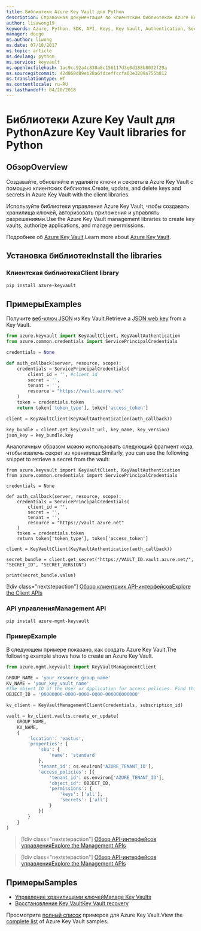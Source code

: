 ```yaml
---
title: Библиотеки Azure Key Vault для Python
description: Справочная документация по клиентским библиотекам Azure Key Vault для Python
author: lisawong19
keywords: Azure, Python, SDK, API, Keys, Key Vault, Authentication, Secret, key, security
manager: douge
ms.author: liwong
ms.date: 07/18/2017
ms.topic: article
ms.devlang: python
ms.service: keyvault
ms.openlocfilehash: 1ac9cc92a4c830a8c156117d3e0d188b8032f29a
ms.sourcegitcommit: 42d868d89eb28a6fdceffccfa03e3209a755b812
ms.translationtype: HT
ms.contentlocale: ru-RU
ms.lasthandoff: 04/20/2018
---
```

# <a name="azure-key-vault-libraries-for-python"></a><span data-ttu-id="ea69a-104">Библиотеки Azure Key Vault для Python</span><span class="sxs-lookup"><span data-stu-id="ea69a-104">Azure Key Vault libraries for Python</span></span>

## <a name="overview"></a><span data-ttu-id="ea69a-105">Обзор</span><span class="sxs-lookup"><span data-stu-id="ea69a-105">Overview</span></span>

<span data-ttu-id="ea69a-106">Создавайте, обновляйте и удаляйте ключи и секреты в Azure Key Vault с помощью клиентских библиотек.</span><span class="sxs-lookup"><span data-stu-id="ea69a-106">Create, update, and delete keys and secrets in Azure Key Vault with the client libraries.</span></span>

<span data-ttu-id="ea69a-107">Используйте библиотеки управления Azure Key Vault, чтобы создавать хранилища ключей, авторизовать приложения и управлять разрешениями.</span><span class="sxs-lookup"><span data-stu-id="ea69a-107">Use the Azure Key Vault management libraries to create key vaults, authorize applications, and manage permissions.</span></span> 

<span data-ttu-id="ea69a-108">Подробнее об [Azure Key Vault](/azure/key-vault/key-vault-whatis).</span><span class="sxs-lookup"><span data-stu-id="ea69a-108">Learn more about [Azure Key Vault](/azure/key-vault/key-vault-whatis).</span></span>

## <a name="install-the-libraries"></a><span data-ttu-id="ea69a-109">Установка библиотек</span><span class="sxs-lookup"><span data-stu-id="ea69a-109">Install the libraries</span></span>

### <a name="client-library"></a><span data-ttu-id="ea69a-110">Клиентская библиотека</span><span class="sxs-lookup"><span data-stu-id="ea69a-110">Client library</span></span>

```bash
pip install azure-keyvault
```

## <a name="examples"></a><span data-ttu-id="ea69a-111">Примеры</span><span class="sxs-lookup"><span data-stu-id="ea69a-111">Examples</span></span>

<span data-ttu-id="ea69a-112">Получите [веб-ключ JSON](https://tools.ietf.org/html/draft-ietf-jose-json-web-key-18) из Key Vault.</span><span class="sxs-lookup"><span data-stu-id="ea69a-112">Retrieve a [JSON web key](https://tools.ietf.org/html/draft-ietf-jose-json-web-key-18) from a Key Vault.</span></span>

```python
from azure.keyvault import KeyVaultClient, KeyVaultAuthentication
from azure.common.credentials import ServicePrincipalCredentials

credentials = None

def auth_callback(server, resource, scope):
    credentials = ServicePrincipalCredentials(
        client_id = '', #client id
        secret = '',
        tenant = '',
        resource = "https://vault.azure.net"
    )
    token = credentials.token
    return token['token_type'], token['access_token']

client = KeyVaultClient(KeyVaultAuthentication(auth_callback))

key_bundle = client.get_key(vault_url, key_name, key_version)
json_key = key_bundle.key
```

<span data-ttu-id="ea69a-113">Аналогичным образом можно использовать следующий фрагмент кода, чтобы извлечь секрет из хранилища:</span><span class="sxs-lookup"><span data-stu-id="ea69a-113">Similarly, you can use the following snippet to retrieve a secret from the vault:</span></span>

```
from azure.keyvault import KeyVaultClient, KeyVaultAuthentication
from azure.common.credentials import ServicePrincipalCredentials

credentials = None

def auth_callback(server, resource, scope):
    credentials = ServicePrincipalCredentials(
        client_id = '',
        secret = '',
        tenant = '',
        resource = "https://vault.azure.net"
    )
    token = credentials.token
    return token['token_type'], token['access_token']

client = KeyVaultClient(KeyVaultAuthentication(auth_callback))

secret_bundle = client.get_secret("https://VAULT_ID.vault.azure.net/", "SECRET_ID", "SECRET_VERSION")

print(secret_bundle.value)
```

[!div class="nextstepaction"]
[<span data-ttu-id="ea69a-114">Обзор клиентских API-интерфейсов</span><span class="sxs-lookup"><span data-stu-id="ea69a-114">Explore the Client APIs</span></span>](/python/api/overview/azure/keyvault/client)

### <a name="management-api"></a><span data-ttu-id="ea69a-115">API управления</span><span class="sxs-lookup"><span data-stu-id="ea69a-115">Management API</span></span>

```bash
pip install azure-mgmt-keyvault
```

### <a name="example"></a><span data-ttu-id="ea69a-116">Пример</span><span class="sxs-lookup"><span data-stu-id="ea69a-116">Example</span></span>
<span data-ttu-id="ea69a-117">В следующем примере показано, как создать Azure Key Vault.</span><span class="sxs-lookup"><span data-stu-id="ea69a-117">The following example shows how to create an Azure Key Vault.</span></span> 

```python
from azure.mgmt.keyvault import KeyVaultManagementClient

GROUP_NAME = 'your_resource_group_name'
KV_NAME = 'your_key_vault_name'
#The object ID of the User or Application for access policies. Find this number in the portal
OBJECT_ID = '00000000-0000-0000-0000-000000000000'

kv_client = KeyVaultManagementClient(credentials, subscription_id)

vault = kv_client.vaults.create_or_update(
    GROUP_NAME,
    KV_NAME,
    {
        'location': 'eastus',
        'properties': {
            'sku': {
                'name': 'standard'
            },
            'tenant_id': os.environ['AZURE_TENANT_ID'],
            'access_policies': [{
                'tenant_id': os.environ['AZURE_TENANT_ID'],
                'object_id': OBJECT_ID,
                'permissions': {
                    'keys': ['all'],
                    'secrets': ['all']
                }
            }]
        }
    }
)
```
> [!div class="nextstepaction"]
> [<span data-ttu-id="ea69a-118">Обзор API-интерфейсов управления</span><span class="sxs-lookup"><span data-stu-id="ea69a-118">Explore the Management APIs</span></span>](/python/api/azure.mgmt.keyvault)

> [!div class="nextstepaction"]
> [<span data-ttu-id="ea69a-119">Обзор API-интерфейсов управления</span><span class="sxs-lookup"><span data-stu-id="ea69a-119">Explore the Management APIs</span></span>](/python/api/overview/azure/keyvault/management)

## <a name="samples"></a><span data-ttu-id="ea69a-120">Примеры</span><span class="sxs-lookup"><span data-stu-id="ea69a-120">Samples</span></span>
* <span data-ttu-id="ea69a-121">[Управление хранилищами ключей][1]</span><span class="sxs-lookup"><span data-stu-id="ea69a-121">[Manage Key Vaults][1]</span></span> 
* <span data-ttu-id="ea69a-122">[Восстановление Key Vault][2]</span><span class="sxs-lookup"><span data-stu-id="ea69a-122">[Key Vault recovery][2]</span></span>

[1]: https://azure.microsoft.com/resources/samples/key-vault-python-manage/
[2]: https://azure.microsoft.com/resources/samples/key-vault-recovery-python/

<span data-ttu-id="ea69a-123">Просмотрите [полный список](https://azure.microsoft.com/resources/samples/?platform=python&term=key+vault) примеров для Azure Key Vault.</span><span class="sxs-lookup"><span data-stu-id="ea69a-123">View the [complete list](https://azure.microsoft.com/resources/samples/?platform=python&term=key+vault) of Azure Key Vault samples.</span></span> 
